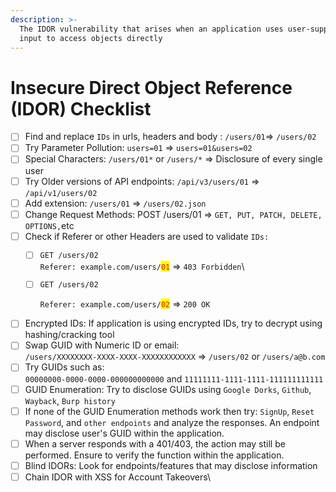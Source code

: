 ```yaml
---
description: >-
  The IDOR vulnerability that arises when an application uses user-supplied
  input to access objects directly
---
```


# Insecure Direct Object Reference (IDOR) Checklist

* [ ] Find and replace `IDs` in urls, headers and body : `/users/01`=> `/users/02`
* [ ] Try Parameter Pollution: `users=01` => `users=01&users=02`
* [ ] Special Characters: `/users/01*` or `/users/*`  => Disclosure of every single user
* [ ] Try Older versions of API endpoints: `/api/v3/users/01` => `/api/v1/users/02`
* [ ] Add extension: `/users/01` => `/users/02.json`
* [ ] Change Request Methods: POST /users/01 => `GET, PUT, PATCH, DELETE, OPTIONS,`etc
* [ ] Check if Referer or other Headers are used to validate `IDs:`
  * [ ] `GET /users/02`                                                              \
    &#x20;  `Referer: example.com/users/`<mark style="color:red;">`01`</mark>                                     =>             `403 Forbidden`\

  *   [ ] `GET /users/02`

      `Referer: example.com/users/`<mark style="color:red;">`02`</mark>                                        =>             `200 OK`
* [ ] Encrypted IDs: If application is using encrypted IDs, try to decrypt using hashing/cracking tool
* [ ] Swap GUID with Numeric ID or email:\
  `/users/XXXXXXXX-XXXX-XXXX-XXXXXXXXXXXX`   => `/users/02` or `/users/a@b.com`
* [ ] Try GUIDs such as:\
  `00000000-0000-0000-000000000000` and `11111111-1111-1111-111111111111`
* [ ] GUID Enumeration: Try to disclose GUIDs using `Google Dorks`, `Github`, `Wayback`, `Burp history`
* [ ] If none of the GUID Enumeration methods work then try: `SignUp`, `Reset Password`, and `other endpoints` and analyze the responses. An endpoint may disclose user's GUID within the application.
* [ ] When a server responds with a 401/403, the action may still be performed. Ensure to verify the function within the application.&#x20;
* [ ] Blind IDORs: Look for endpoints/features that may disclose information&#x20;
* [ ] Chain IDOR with XSS for Account Takeovers\
